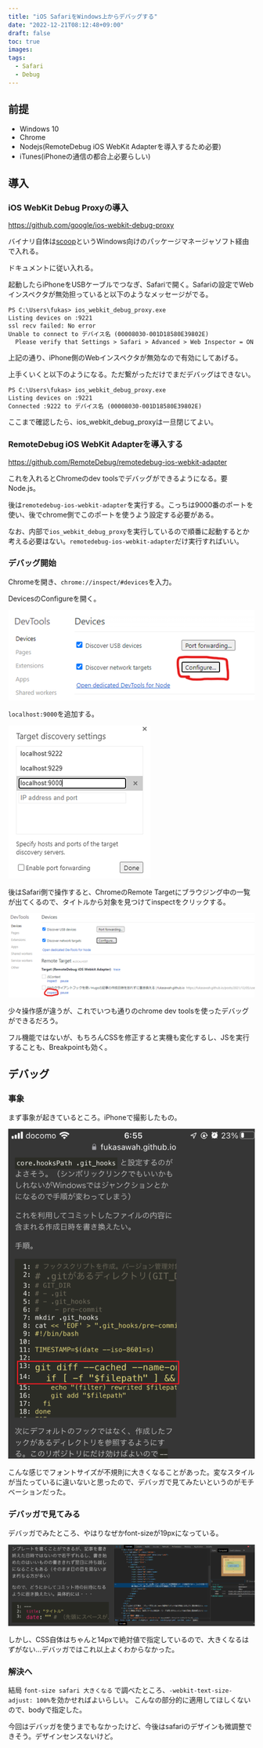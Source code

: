 ```yaml
---
title: "iOS SafariをWindows上からデバッグする"
date: "2022-12-21T08:12:48+09:00"
draft: false
toc: true
images:
tags: 
  - Safari
  - Debug
---
```


前提
------

- Windows 10
- Chrome
- Nodejs(RemoteDebug iOS WebKit Adapterを導入するため必要)
- iTunes(iPhoneの通信の都合上必要らしい)

導入
---------

### iOS WebKit Debug Proxyの導入

https://github.com/google/ios-webkit-debug-proxy

バイナリ自体は[scoop](https://scoop.sh/)というWindows向けのパッケージマネージャソフト経由で入れる。

ドキュメントに従い入れる。


起動したらiPhoneをUSBケーブルでつなぎ、Safariで開く。Safariの設定でWebインスペクタが無効担っていると以下のようなメッセージがでる。

```
PS C:\Users\fukas> ios_webkit_debug_proxy.exe
Listing devices on :9221
ssl recv failed: No error
Unable to connect to デバイス名 (00008030-001D18580E39802E)
  Please verify that Settings > Safari > Advanced > Web Inspector = ON
```

上記の通り、iPhone側のWebインスペクタが無効なので有効にしてあげる。

上手くいくと以下のようになる。ただ繋がっただけでまだデバッグはできない。

```
PS C:\Users\fukas> ios_webkit_debug_proxy.exe
Listing devices on :9221
Connected :9222 to デバイス名 (00008030-001D18580E39802E)
```

ここまで確認したら、ios_webkit_debug_proxyは一旦閉じてよい。

### RemoteDebug iOS WebKit Adapterを導入する

https://github.com/RemoteDebug/remotedebug-ios-webkit-adapter

これを入れるとChromeのdev toolsでデバッグができるようになる。要Node.js。

後は`remotedebug-ios-webkit-adapter`を実行する。こっちは9000番のポートを使い、後でchrome側でこのポートを使うよう設定する必要がある。

なお、内部で`ios_webkit_debug_proxy`を実行しているので順番に起動するとか考える必要はない。`remotedebug-ios-webkit-adapter`だけ実行すればいい。

### デバッグ開始

Chromeを開き、`chrome://inspect/#devices`を入力。

DevicesのConfigureを開く。

![](images/index/2022-12-21-07-48-10.png)

`localhost:9000`を追加する。

![](images/index/2022-12-21-07-47-52.png)


後はSafari側で操作すると、ChromeのRemote Targetにブラウジング中の一覧が出てくるので、タイトルから対象を見つけてinspectをクリックする。

![](images/index/2022-12-21-07-48-56.png)

少々操作感が違うが、これでいつも通りのchrome dev toolsを使ったデバッグができるだろう。

フル機能ではないが、もちろんCSSを修正すると実機も変化するし、JSを実行することも、Breakpointも効く。


デバッグ
------------

### 事象

まず事象が起きているところ。iPhoneで撮影したもの。

![](images/index/2022-12-21-07-57-45.png)

こんな感じでフォントサイズが不規則に大きくなることがあった。変なスタイルが当たっているに違いないと思ったので、デバッガで見てみたいというのがモチベーションだった。

### デバッガで見てみる

デバッガでみたところ、やはりなぜかfont-sizeが19pxになっている。


![この画像は上記と違うけど同様の事象は起きている](images/index/2022-12-21-07-28-06.png)

しかし、CSS自体はちゃんと14pxで絶対値で指定しているので、大きくなるはずがない…デバッガではこれ以上よくわからなかった。

### 解決へ

結局 `font-size safari 大きくなる` で調べたところ、`-webkit-text-size-adjust: 100%`を効かせればよいらしい。
こんなの部分的に適用してほしくないので、bodyで指定した。

今回はデバッガを使うまでもなかったけど、今後はsafariのデザインも微調整できそう。デザインセンスないけど。
